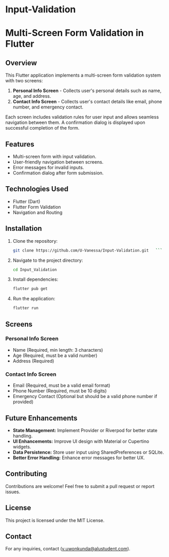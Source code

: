 # Input-Validation
# Multi-Screen Form Validation in Flutter

## Overview
This Flutter application implements a multi-screen form validation system with two screens:

1. **Personal Info Screen** - Collects user's personal details such as name, age, and address.
2. **Contact Info Screen** - Collects user's contact details like email, phone number, and emergency contact.

Each screen includes validation rules for user input and allows seamless navigation between them. A confirmation dialog is displayed upon successful completion of the form.

## Features
- Multi-screen form with input validation.
- User-friendly navigation between screens.
- Error messages for invalid inputs.
- Confirmation dialog after form submission.

## Technologies Used
- Flutter (Dart)
- Flutter Form Validation
- Navigation and Routing

## Installation
1. Clone the repository:
   ```sh
   git clone https://github.com/U-Vanessa/Input-Validation.git   ```
2. Navigate to the project directory:
   ```sh
   cd Input_Validation
   ```
3. Install dependencies:
   ```sh
   flutter pub get
   ```
4. Run the application:
   ```sh
   flutter run
   ```

## Screens
### Personal Info Screen
- Name (Required, min length: 3 characters)
- Age (Required, must be a valid number)
- Address (Required)

### Contact Info Screen
- Email (Required, must be a valid email format)
- Phone Number (Required, must be 10 digits)
- Emergency Contact (Optional but should be a valid phone number if provided)

## Future Enhancements
- **State Management:** Implement Provider or Riverpod for better state handling.
- **UI Enhancements:** Improve UI design with Material or Cupertino widgets.
- **Data Persistence:** Store user input using SharedPreferences or SQLite.
- **Better Error Handling:** Enhance error messages for better UX.

## Contributing
Contributions are welcome! Feel free to submit a pull request or report issues.

## License
This project is licensed under the MIT License.

## Contact
For any inquiries, contact (v.uwonkunda@alustudent.com).



